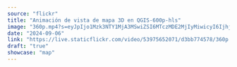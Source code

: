 ```yaml
---
source: "flickr"
title: "Animación de vista de mapa 3D en QGIS-600p-hls"
image: "360p.mp4?s=eyJpIjo1Mzk3NTY1MjA3MSwiZSI6MTczMDE2MjIyMiwicyI6IjhjNTgwNmVhNmJkN2I0YjJjMGU3NTBlYTljNTA3ZTI2YzIxMDBlZDQiLCJ2IjoxfQ.mp4"
date: "2024-09-06"
link: "https://live.staticflickr.com/video/53975652071/d3bb774578/360p.mp4?s=eyJpIjo1Mzk3NTY1MjA3MSwiZSI6MTczMDE2MjIyMiwicyI6IjhjNTgwNmVhNmJkN2I0YjJjMGU3NTBlYTljNTA3ZTI2YzIxMDBlZDQiLCJ2IjoxfQ"
draft: "true"
showcase: "map"
---
```

